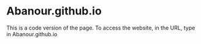 # Abanour.github.io

This is a code version of the page. To access the website, in the URL, type in Abanour.github.io
